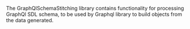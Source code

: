 The GraphQlSchemaStitching library contains functionality for processing GraphQl SDL schema, to be used by Graphql library to build objects from the data generated.
